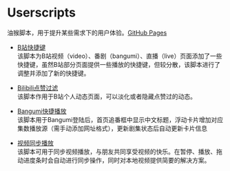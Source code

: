 # Userscripts
油猴脚本，用于提升某些需求下的用户体验。[GitHub Pages](https://riveryale.github.io/Userscripts/)

- [B站快捷键](https://github.com/RiverYale/Userscripts/tree/main/B%E7%AB%99%E5%BF%AB%E6%8D%B7%E9%94%AE)  
  该脚本为B站视频（video）、番剧（bangumi）、直播（live）页面添加了一些快捷键，虽然B站部分页面提供一些播放的快捷键，但较分散，该脚本进行了调整并添加了新的快捷键。

- [Bilibili点赞过滤](https://github.com/RiverYale/Userscripts/tree/main/B%E7%AB%99%E5%8A%A8%E6%80%81%E7%82%B9%E8%B5%9E%E8%BF%87%E6%BB%A4)  
  该脚本作用于B站个人动态页面，可以淡化或者隐藏点赞过的动态。

- [Bangumi快捷播放](https://github.com/RiverYale/Userscripts/tree/main/Bangumi%E5%BF%AB%E6%8D%B7%E6%92%AD%E6%94%BE)  
  该脚本用于Bangumi登陆后，首页追番框中显示中文标题，浮动卡片增加对应集数播放源（需手动添加网址格式），更新剧集状态后自动更新卡片信息
  
- [视频同步播放](https://github.com/RiverYale/Userscripts/tree/main/%E8%A7%86%E9%A2%91%E5%90%8C%E6%AD%A5)  
  该脚本可用于同步视频播放，与朋友共同享受视频的快乐。在暂停、播放、拖动进度条时会自动进行同步操作，同时对本地视频提供简要的解决方案。
